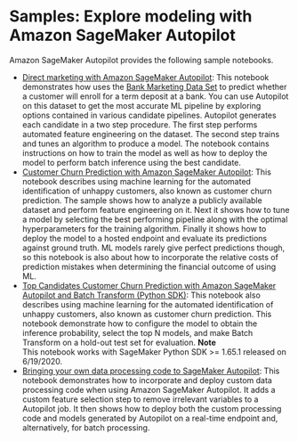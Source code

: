 # Samples: Explore modeling with Amazon SageMaker Autopilot<a name="autopilot-samples"></a>

Amazon SageMaker Autopilot provides the following sample notebooks\.
+ [ Direct marketing with Amazon SageMaker Autopilot](https://github.com/awslabs/amazon-sagemaker-examples/blob/master/autopilot/sagemaker_autopilot_direct_marketing.ipynb): This notebook demonstrates how uses the [Bank Marketing Data Set](https://archive.ics.uci.edu/ml/datasets/bank+marketing) to predict whether a customer will enroll for a term deposit at a bank\. You can use Autopilot on this dataset to get the most accurate ML pipeline by exploring options contained in various candidate pipelines\. Autopilot generates each candidate in a two step procedure\. The first step performs automated feature engineering on the dataset\. The second step trains and tunes an algorithm to produce a model\. The notebook contains instructions on how to train the model as well as how to deploy the model to perform batch inference using the best candidate\.
+ [Customer Churn Prediction with Amazon SageMaker Autopilot](https://github.com/awslabs/amazon-sagemaker-examples/blob/master/autopilot/autopilot_customer_churn.ipynb): This notebook describes using machine learning for the automated identification of unhappy customers, also known as customer churn prediction\. The sample shows how to analyze a publicly available dataset and perform feature engineering on it\. Next it shows how to tune a model by selecting the best performing pipeline along with the optimal hyperparameters for the training algorithm\. Finally it shows how to deploy the model to a hosted endpoint and evaluate its predictions against ground truth\. ML models rarely give perfect predictions though, so this notebook is also about how to incorporate the relative costs of prediction mistakes when determining the financial outcome of using ML\.
+ [Top Candidates Customer Churn Prediction with Amazon SageMaker Autopilot and Batch Transform \(Python SDK\)](https://github.com/awslabs/amazon-sagemaker-examples/blob/master/autopilot/autopilot_customer_churn_high_level_with_evaluation.ipynb): This notebook also describes using machine learning for the automated identification of unhappy customers, also known as customer churn prediction\. This notebook demonstrate how to configure the model to obtain the inference probability, select the top N models, and make Batch Transform on a hold\-out test set for evaluation\. 
**Note**  
This notebook works with SageMaker Python SDK >= 1\.65\.1 released on 6/19/2020\.
+ [Bringing your own data processing code to SageMaker Autopilot](https://github.com/awslabs/amazon-sagemaker-examples/blob/master/autopilot/custom-feature-selection/Feature_selection_autopilot.ipynb): This notebook demonstrates how to incorporate and deploy custom data processing code when using Amazon SageMaker Autopilot\. It adds a custom feature selection step to remove irrelevant variables to a Autopilot job\. It then shows how to deploy both the custom processing code and models generated by Autopilot on a real\-time endpoint and, alternatively, for batch processing\. 